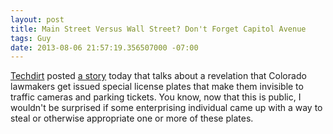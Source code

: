 ```yaml
---
layout: post
title: Main Street Versus Wall Street? Don't Forget Capitol Avenue
tags: Guy
date: 2013-08-06 21:57:19.356507000 -07:00
---
```


[Techdirt][techdirt] posted [a story][story] today that talks about a revelation that Colorado lawmakers get issued special license plates that make them invisible to traffic cameras and parking tickets. You know, now that this is public, I wouldn't be surprised if some enterprising individual came up with a way to steal or otherwise appropriate one or more of these plates.

[story]: http://www.techdirt.com/articles/20130805/08323124067/lawmakers-issued-license-plates-that-make-them-invisible-to-traffic-cams-parking-tickets.shtml
[techdirt]: http://www.techdirt.com/
